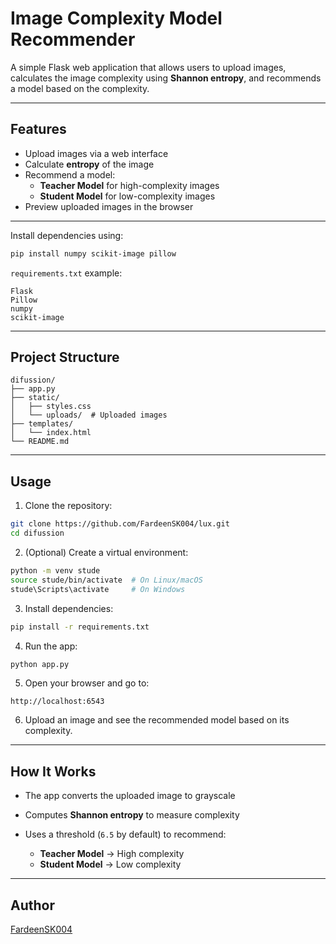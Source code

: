 # Image Complexity Model Recommender

A simple Flask web application that allows users to upload images, calculates the image complexity using **Shannon entropy**, and recommends a model based on the complexity.

---

## Features

- Upload images via a web interface
- Calculate **entropy** of the image
- Recommend a model:
  - **Teacher Model** for high-complexity images
  - **Student Model** for low-complexity images
- Preview uploaded images in the browser

---



Install dependencies using:

```bash
pip install numpy scikit-image pillow
````

`requirements.txt` example:

```
Flask
Pillow
numpy
scikit-image
```

---

## Project Structure

```
difussion/
├── app.py
├── static/
│   ├── styles.css
│   └── uploads/  # Uploaded images
├── templates/
│   └── index.html
└── README.md
```

---

## Usage

1. Clone the repository:

```bash
git clone https://github.com/FardeenSK004/lux.git
cd difussion
```

2. (Optional) Create a virtual environment:

```bash
python -m venv stude
source stude/bin/activate  # On Linux/macOS
stude\Scripts\activate     # On Windows
```

3. Install dependencies:

```bash
pip install -r requirements.txt
```

4. Run the app:

```bash
python app.py
```

5. Open your browser and go to:

```
http://localhost:6543
```

6. Upload an image and see the recommended model based on its complexity.

---

## How It Works

* The app converts the uploaded image to grayscale
* Computes **Shannon entropy** to measure complexity
* Uses a threshold (`6.5` by default) to recommend:

  * **Teacher Model** → High complexity
  * **Student Model** → Low complexity

---



## Author

[FardeenSK004](https://github.com/FardeenSK004)


